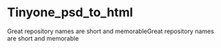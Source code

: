 # Tinyone_psd_to_html
Great repository names are short and memorableGreat repository names are short and memorable

